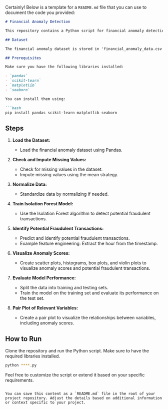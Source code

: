 Certainly! Below is a template for a `README.md` file that you can use to document the code you provided:

```markdown
# Financial Anomaly Detection

This repository contains a Python script for financial anomaly detection using the Isolation Forest algorithm. The script includes data loading, preprocessing, model training, and evaluation steps.

## Dataset

The financial anomaly dataset is stored in 'financial_anomaly_data.csv'. It contains information about transactions, including timestamps, transaction amounts, and types.

## Prerequisites

Make sure you have the following libraries installed:

- `pandas`
- `scikit-learn`
- `matplotlib`
- `seaborn`

You can install them using:

```bash
pip install pandas scikit-learn matplotlib seaborn
```

## Steps

1. **Load the Dataset:**
   - Load the financial anomaly dataset using Pandas.

2. **Check and Impute Missing Values:**
   - Check for missing values in the dataset.
   - Impute missing values using the mean strategy.

3. **Normalize Data:**
   - Standardize data by normalizing if needed.

4. **Train Isolation Forest Model:**
   - Use the Isolation Forest algorithm to detect potential fraudulent transactions.

5. **Identify Potential Fraudulent Transactions:**
   - Predict and identify potential fraudulent transactions.
   - Example feature engineering: Extract the hour from the timestamp.

6. **Visualize Anomaly Scores:**
   - Create scatter plots, histograms, box plots, and violin plots to visualize anomaly scores and potential fraudulent transactions.

7. **Evaluate Model Performance:**
   - Split the data into training and testing sets.
   - Train the model on the training set and evaluate its performance on the test set.

8. **Pair Plot of Relevant Variables:**
   - Create a pair plot to visualize the relationships between variables, including anomaly scores.

## How to Run

Clone the repository and run the Python script. Make sure to have the required libraries installed.

```bash
python ****.py
```

Feel free to customize the script or extend it based on your specific requirements.

```

You can save this content as a `README.md` file in the root of your project repository. Adjust the details based on additional information or context specific to your project.